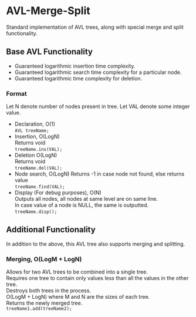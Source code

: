 # AVL-Merge-Split
Standard implementation of AVL trees, along with special merge and split functionality.

## Base AVL Functionality
* Guaranteed logarithmic insertion time complexity.  
* Guaranteed logarithmic search time complexity for a particular node.  
* Guaranteed logarithmic time complexity for deletion.  

### Format
Let N denote number of nodes present in tree.
Let VAL denote some integer value.
- Declaration, O(1)  
``
AVL treeName;
``
- Insertion, O(LogN)  
Returns void  
``
treeName.ins(VAL);
``
- Deletion O(LogN)  
Returns void  
``
treeName.del(VAL);
``
- Node search, O(LogN)
Returns -1 in case node not found, else returns value  
``
treeName.find(VAL);
``
- Display (For debug purposes), O(N)  
Outputs all nodes, all nodes at same level are on same line.  
In case value of a node is NULL, the same is outputted.  
``
treeName.disp();
``

## Additional Functionality
In addition to the above, this AVL tree also supports merging and splitting. 

### Merging, O(LogM + LogN)
Allows for two AVL trees to be combined into a single tree.  
Requires one tree to contain only values less than all the values in the other tree.  
Destroys both trees in the process.  
O(LogM + LogN) where M and N are the sizes of each tree.  
Returns the newly merged tree.  
``
treeName1.add(treeName2);
``
